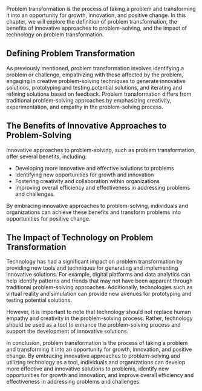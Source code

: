 
Problem transformation is the process of taking a problem and transforming it into an opportunity for growth, innovation, and positive change. In this chapter, we will explore the definition of problem transformation, the benefits of innovative approaches to problem-solving, and the impact of technology on problem transformation.

Defining Problem Transformation
-------------------------------

As previously mentioned, problem transformation involves identifying a problem or challenge, empathizing with those affected by the problem, engaging in creative problem-solving techniques to generate innovative solutions, prototyping and testing potential solutions, and iterating and refining solutions based on feedback. Problem transformation differs from traditional problem-solving approaches by emphasizing creativity, experimentation, and empathy in the problem-solving process.

The Benefits of Innovative Approaches to Problem-Solving
--------------------------------------------------------

Innovative approaches to problem-solving, such as problem transformation, offer several benefits, including:

* Developing more innovative and effective solutions to problems
* Identifying new opportunities for growth and innovation
* Fostering creativity and collaboration within organizations
* Improving overall efficiency and effectiveness in addressing problems and challenges.

By embracing innovative approaches to problem-solving, individuals and organizations can achieve these benefits and transform problems into opportunities for positive change.

The Impact of Technology on Problem Transformation
--------------------------------------------------

Technology has had a significant impact on problem transformation by providing new tools and techniques for generating and implementing innovative solutions. For example, digital platforms and data analytics can help identify patterns and trends that may not have been apparent through traditional problem-solving approaches. Additionally, technologies such as virtual reality and simulation can provide new avenues for prototyping and testing potential solutions.

However, it is important to note that technology should not replace human empathy and creativity in the problem-solving process. Rather, technology should be used as a tool to enhance the problem-solving process and support the development of innovative solutions.

In conclusion, problem transformation is the process of taking a problem and transforming it into an opportunity for growth, innovation, and positive change. By embracing innovative approaches to problem-solving and utilizing technology as a tool, individuals and organizations can develop more effective and innovative solutions to problems, identify new opportunities for growth and innovation, and improve overall efficiency and effectiveness in addressing problems and challenges.
